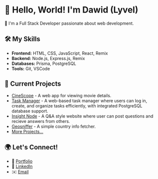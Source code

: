 # 👋 Hello, World! I'm Dawid (Lyvel)

🌱 I'm a Full Stack Developer passionate about web development.

<!--
![](https://img001.prntscr.com/file/img001/8ZMb8kScTjKLfltq0J5TaA.png)-->

## 🛠️ My Skills

- **Frontend:** HTML, CSS, JavaScript, React, Remix
- **Backend:** Node.js, Express.js, Remix
- **Databases:** Prisma, PostgreSQL
- **Tools:** Git, VSCode

## 🔭 Current Projects

- [CineScope](https://github.com/Lyvel/cinescope) - A web app for viewing movie details.
- [Task Manager](https://github.com/Lyvel/task-manager) - A web-based task manager where users can log in, create, and organize tasks efficiently, with integrated PostgreSQL database support.
- [Insight Node](https://github.com/Lyvel/insight-node) - A Q&A style website where user can post questions and recieve answers from others.
- [Geosniffer](https://github.com/Lyvel/GeoSniffer) - A simple country info fetcher.
- [More Projects...](https://github.com/Lyvel?tab=repositories)

## 🌍 Let's Connect!

- 📝 [Portfolio](https://dawidmleczko.dev/)
- 💼 [LinkedIn](https://www.linkedin.com/in/dawid-mleczko/)
- ✉️ [Email](mailto:dawid@lyvel.co.uk)


<!--
## 📊 GitHub Stats
![Your GitHub stats](https://github-readme-stats.vercel.app/api?username=Lyvel&show_icons=true&count_private=true&theme=radical)
![Top Langs](https://github-readme-stats.vercel.app/api/top-langs/?username=Lyvel&layout=compact&theme=radical)-->

